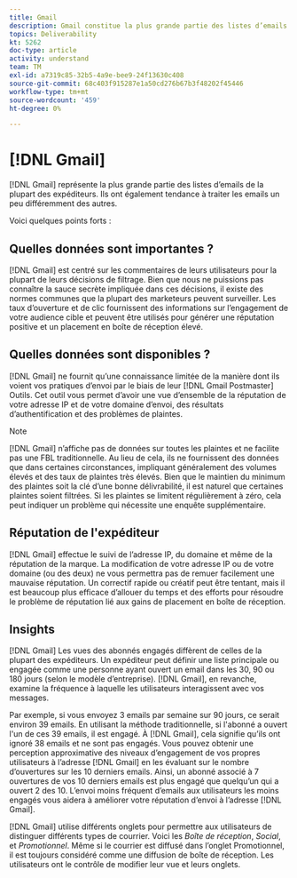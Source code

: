 ```yaml
---
title: Gmail
description: Gmail constitue la plus grande partie des listes d’emails de la plupart des expéditeurs. Ils ont également tendance à traiter les emails un peu différemment des autres.
topics: Deliverability
kt: 5262
doc-type: article
activity: understand
team: TM
exl-id: a7319c85-32b5-4a9e-bee9-24f13630c408
source-git-commit: 68c403f915287e1a50cd276b67b3f48202f45446
workflow-type: tm+mt
source-wordcount: '459'
ht-degree: 0%

---
```


# [!DNL Gmail]

[!DNL Gmail] représente la plus grande partie des listes d’emails de la plupart des expéditeurs. Ils ont également tendance à traiter les emails un peu différemment des autres.

Voici quelques points forts :

## Quelles données sont importantes ?

[!DNL Gmail] est centré sur les commentaires de leurs utilisateurs pour la plupart de leurs décisions de filtrage. Bien que nous ne puissions pas connaître la sauce secrète impliquée dans ces décisions, il existe des normes communes que la plupart des marketeurs peuvent surveiller. Les taux d’ouverture et de clic fournissent des informations sur l’engagement de votre audience cible et peuvent être utilisés pour générer une réputation positive et un placement en boîte de réception élevé.

## Quelles données sont disponibles ?

[!DNL Gmail] ne fournit qu’une connaissance limitée de la manière dont ils voient vos pratiques d’envoi par le biais de leur [!DNL Gmail Postmaster] Outils. Cet outil vous permet d’avoir une vue d’ensemble de la réputation de votre adresse IP et de votre domaine d’envoi, des résultats d’authentification et des problèmes de plaintes.

>[!NOTE]
>
>[!DNL Gmail] n’affiche pas de données sur toutes les plaintes et ne facilite pas une FBL traditionnelle. Au lieu de cela, ils ne fournissent des données que dans certaines circonstances, impliquant généralement des volumes élevés et des taux de plaintes très élevés. Bien que le maintien du minimum des plaintes soit la clé d’une bonne délivrabilité, il est naturel que certaines plaintes soient filtrées. Si les plaintes se limitent régulièrement à zéro, cela peut indiquer un problème qui nécessite une enquête supplémentaire.

## Réputation de l&#39;expéditeur

[!DNL Gmail] effectue le suivi de l’adresse IP, du domaine et même de la réputation de la marque. La modification de votre adresse IP ou de votre domaine (ou des deux) ne vous permettra pas de remuer facilement une mauvaise réputation. Un correctif rapide ou créatif peut être tentant, mais il est beaucoup plus efficace d’allouer du temps et des efforts pour résoudre le problème de réputation lié aux gains de placement en boîte de réception.

## Insights

[!DNL Gmail] Les vues des abonnés engagés diffèrent de celles de la plupart des expéditeurs. Un expéditeur peut définir une liste principale ou engagée comme une personne ayant ouvert un email dans les 30, 90 ou 180 jours (selon le modèle d’entreprise). [!DNL Gmail], en revanche, examine la fréquence à laquelle les utilisateurs interagissent avec vos messages.

Par exemple, si vous envoyez 3 emails par semaine sur 90 jours, ce serait environ 39 emails. En utilisant la méthode traditionnelle, si l&#39;abonné a ouvert l&#39;un de ces 39 emails, il est engagé. À [!DNL Gmail], cela signifie qu’ils ont ignoré 38 emails et ne sont pas engagés. Vous pouvez obtenir une perception approximative des niveaux d’engagement de vos propres utilisateurs à l’adresse [!DNL Gmail] en les évaluant sur le nombre d’ouvertures sur les 10 derniers emails. Ainsi, un abonné associé à 7 ouvertures de vos 10 derniers emails est plus engagé que quelqu’un qui a ouvert 2 des 10. L’envoi moins fréquent d’emails aux utilisateurs les moins engagés vous aidera à améliorer votre réputation d’envoi à l’adresse [!DNL Gmail].

[!DNL Gmail] utilise différents onglets pour permettre aux utilisateurs de distinguer différents types de courrier. Voici les *Boîte de réception*, *Social*, et *Promotionnel*. Même si le courrier est diffusé dans l’onglet Promotionnel, il est toujours considéré comme une diffusion de boîte de réception. Les utilisateurs ont le contrôle de modifier leur vue et leurs onglets.
